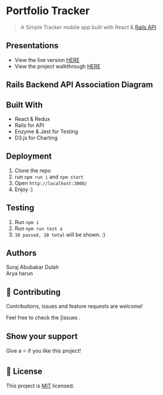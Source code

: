 # Portfolio Tracker

> A Simple Tracker mobile app built with React & [Rails API](https://github.com/Kyle-Law/rails-tracker-api).

## 

## Presentations

- View the live version [HERE](https://react-rails-tracker.netlify.app/)
- View the project walkthrough [HERE](https://github.com/sadiqabubakar526)

## Rails Backend API Association Diagram


## Built With

- React & Redux
- Rails for API
- Enzyme & Jest for Testing
- D3.js for Charting

## Deployment

1. Clone the repo
2. run `npm run i` and `npm start`
3. Open `http://localhost:3000/`
4. Enjoy :)

## Testing

1. Run `npm i`
2. Run `npm run test a`
3. `10 passed, 10 total` will be shown. :)

## Authors
Suraj Abubakar Dulah<br>
Arya harun

## 🤝 Contributing

Contributions, issues and feature requests are welcome!

Feel free to check the [issues .

## Show your support

Give a ⭐️ if you like this project!



## 📝 License

This project is [MIT](LICENSE) licensed.
